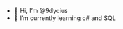 - 👋 Hi, I’m @9dycius
- 🌱 I’m currently learning c# and SQL

<!---
9dycius/9dycius is a ✨ special ✨ repository because its `README.md` (this file) appears on your GitHub profile.
You can click the Preview link to take a look at your changes.
--->
